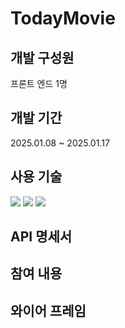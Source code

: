 # TodayMovie

## 개발 구성원

프론트 엔드 1명

## 개발 기간

2025.01.08 ~ 2025.01.17

## 사용 기술

<img src="https://img.shields.io/badge/html5-E34F26?style=for-the-badge&logo=html5&logoColor=white"> <img src="https://img.shields.io/badge/css-1572B6?style=for-the-badge&logo=css3&logoColor=white"> <img src="https://img.shields.io/badge/javascript-F7DF1E?style=for-the-badge&logo=javascript&logoColor=black">

## API 명세서

## 참여 내용

## 와이어 프레임

